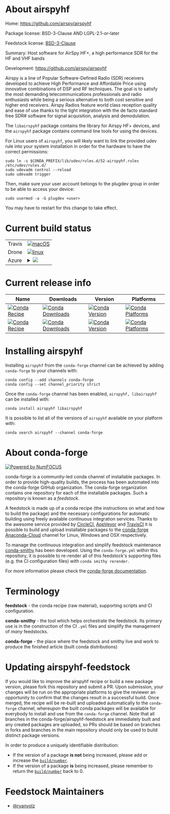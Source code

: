About airspyhf
==============

Home: https://github.com/airspy/airspyhf

Package license: BSD-3-Clause AND LGPL-2.1-or-later

Feedstock license: [BSD-3-Clause](https://github.com/conda-forge/airspyhf-feedstock/blob/master/LICENSE.txt)

Summary: Host software for AirSpy HF+, a high performance SDR for the HF and VHF bands

Development: https://github.com/airspy/airspyhf

Airspy is a line of Popular Software-Defined Radio (SDR) receivers
developed to achieve High Performance and Affordable Price using innovative
combinations of DSP and RF techniques. The goal is to satisfy the most
demanding telecommunications professionals and radio enthusiasts while
being a serious alternative to both cost sensitive and higher end
receivers. Airspy Radios feature world class reception quality and ease of
use thanks to the tight integration with the de facto standard free SDR#
software for signal acquisition, analysis and demodulation.

The `libairspyhf` package contains the library for Airspy HF+ devices, and
the `airspyhf` package contains command line tools for using the devices.

For Linux users of `airspyhf`, you will likely want to link the provided
udev rule into your system installation in order for the hardware to have
the correct permissions:

    sudo ln -s $CONDA_PREFIX/lib/udev/rules.d/52-airspyhf.rules /etc/udev/rules.d/
    sudo udevadm control --reload
    sudo udevadm trigger

Then, make sure your user account belongs to the plugdev group in order to
be able to access your device:

    sudo usermod -a -G plugdev <user>

You may have to restart for this change to take effect.


Current build status
====================


<table><tr>
    <td>Travis</td>
    <td>
      <a href="https://travis-ci.com/conda-forge/airspyhf-feedstock">
        <img alt="macOS" src="https://img.shields.io/travis/com/conda-forge/airspyhf-feedstock/master.svg?label=macOS">
      </a>
    </td>
  </tr><tr>
    <td>Drone</td>
    <td>
      <a href="https://cloud.drone.io/conda-forge/airspyhf-feedstock">
        <img alt="linux" src="https://img.shields.io/drone/build/conda-forge/airspyhf-feedstock/master.svg?label=Linux">
      </a>
    </td>
  </tr>
    
  <tr>
    <td>Azure</td>
    <td>
      <details>
        <summary>
          <a href="https://dev.azure.com/conda-forge/feedstock-builds/_build/latest?definitionId=13510&branchName=master">
            <img src="https://dev.azure.com/conda-forge/feedstock-builds/_apis/build/status/airspyhf-feedstock?branchName=master">
          </a>
        </summary>
        <table>
          <thead><tr><th>Variant</th><th>Status</th></tr></thead>
          <tbody><tr>
              <td>linux_64</td>
              <td>
                <a href="https://dev.azure.com/conda-forge/feedstock-builds/_build/latest?definitionId=13510&branchName=master">
                  <img src="https://dev.azure.com/conda-forge/feedstock-builds/_apis/build/status/airspyhf-feedstock?branchName=master&jobName=linux&configuration=linux_64_" alt="variant">
                </a>
              </td>
            </tr><tr>
              <td>linux_aarch64</td>
              <td>
                <a href="https://dev.azure.com/conda-forge/feedstock-builds/_build/latest?definitionId=13510&branchName=master">
                  <img src="https://dev.azure.com/conda-forge/feedstock-builds/_apis/build/status/airspyhf-feedstock?branchName=master&jobName=linux&configuration=linux_aarch64_" alt="variant">
                </a>
              </td>
            </tr><tr>
              <td>linux_ppc64le</td>
              <td>
                <a href="https://dev.azure.com/conda-forge/feedstock-builds/_build/latest?definitionId=13510&branchName=master">
                  <img src="https://dev.azure.com/conda-forge/feedstock-builds/_apis/build/status/airspyhf-feedstock?branchName=master&jobName=linux&configuration=linux_ppc64le_" alt="variant">
                </a>
              </td>
            </tr><tr>
              <td>osx_64</td>
              <td>
                <a href="https://dev.azure.com/conda-forge/feedstock-builds/_build/latest?definitionId=13510&branchName=master">
                  <img src="https://dev.azure.com/conda-forge/feedstock-builds/_apis/build/status/airspyhf-feedstock?branchName=master&jobName=osx&configuration=osx_64_" alt="variant">
                </a>
              </td>
            </tr><tr>
              <td>osx_arm64</td>
              <td>
                <a href="https://dev.azure.com/conda-forge/feedstock-builds/_build/latest?definitionId=13510&branchName=master">
                  <img src="https://dev.azure.com/conda-forge/feedstock-builds/_apis/build/status/airspyhf-feedstock?branchName=master&jobName=osx&configuration=osx_arm64_" alt="variant">
                </a>
              </td>
            </tr><tr>
              <td>win_64</td>
              <td>
                <a href="https://dev.azure.com/conda-forge/feedstock-builds/_build/latest?definitionId=13510&branchName=master">
                  <img src="https://dev.azure.com/conda-forge/feedstock-builds/_apis/build/status/airspyhf-feedstock?branchName=master&jobName=win&configuration=win_64_" alt="variant">
                </a>
              </td>
            </tr>
          </tbody>
        </table>
      </details>
    </td>
  </tr>
</table>

Current release info
====================

| Name | Downloads | Version | Platforms |
| --- | --- | --- | --- |
| [![Conda Recipe](https://img.shields.io/badge/recipe-airspyhf-green.svg)](https://anaconda.org/conda-forge/airspyhf) | [![Conda Downloads](https://img.shields.io/conda/dn/conda-forge/airspyhf.svg)](https://anaconda.org/conda-forge/airspyhf) | [![Conda Version](https://img.shields.io/conda/vn/conda-forge/airspyhf.svg)](https://anaconda.org/conda-forge/airspyhf) | [![Conda Platforms](https://img.shields.io/conda/pn/conda-forge/airspyhf.svg)](https://anaconda.org/conda-forge/airspyhf) |
| [![Conda Recipe](https://img.shields.io/badge/recipe-libairspyhf-green.svg)](https://anaconda.org/conda-forge/libairspyhf) | [![Conda Downloads](https://img.shields.io/conda/dn/conda-forge/libairspyhf.svg)](https://anaconda.org/conda-forge/libairspyhf) | [![Conda Version](https://img.shields.io/conda/vn/conda-forge/libairspyhf.svg)](https://anaconda.org/conda-forge/libairspyhf) | [![Conda Platforms](https://img.shields.io/conda/pn/conda-forge/libairspyhf.svg)](https://anaconda.org/conda-forge/libairspyhf) |

Installing airspyhf
===================

Installing `airspyhf` from the `conda-forge` channel can be achieved by adding `conda-forge` to your channels with:

```
conda config --add channels conda-forge
conda config --set channel_priority strict
```

Once the `conda-forge` channel has been enabled, `airspyhf, libairspyhf` can be installed with:

```
conda install airspyhf libairspyhf
```

It is possible to list all of the versions of `airspyhf` available on your platform with:

```
conda search airspyhf --channel conda-forge
```


About conda-forge
=================

[![Powered by NumFOCUS](https://img.shields.io/badge/powered%20by-NumFOCUS-orange.svg?style=flat&colorA=E1523D&colorB=007D8A)](http://numfocus.org)

conda-forge is a community-led conda channel of installable packages.
In order to provide high-quality builds, the process has been automated into the
conda-forge GitHub organization. The conda-forge organization contains one repository
for each of the installable packages. Such a repository is known as a *feedstock*.

A feedstock is made up of a conda recipe (the instructions on what and how to build
the package) and the necessary configurations for automatic building using freely
available continuous integration services. Thanks to the awesome service provided by
[CircleCI](https://circleci.com/), [AppVeyor](https://www.appveyor.com/)
and [TravisCI](https://travis-ci.com/) it is possible to build and upload installable
packages to the [conda-forge](https://anaconda.org/conda-forge)
[Anaconda-Cloud](https://anaconda.org/) channel for Linux, Windows and OSX respectively.

To manage the continuous integration and simplify feedstock maintenance
[conda-smithy](https://github.com/conda-forge/conda-smithy) has been developed.
Using the ``conda-forge.yml`` within this repository, it is possible to re-render all of
this feedstock's supporting files (e.g. the CI configuration files) with ``conda smithy rerender``.

For more information please check the [conda-forge documentation](https://conda-forge.org/docs/).

Terminology
===========

**feedstock** - the conda recipe (raw material), supporting scripts and CI configuration.

**conda-smithy** - the tool which helps orchestrate the feedstock.
                   Its primary use is in the construction of the CI ``.yml`` files
                   and simplify the management of *many* feedstocks.

**conda-forge** - the place where the feedstock and smithy live and work to
                  produce the finished article (built conda distributions)


Updating airspyhf-feedstock
===========================

If you would like to improve the airspyhf recipe or build a new
package version, please fork this repository and submit a PR. Upon submission,
your changes will be run on the appropriate platforms to give the reviewer an
opportunity to confirm that the changes result in a successful build. Once
merged, the recipe will be re-built and uploaded automatically to the
`conda-forge` channel, whereupon the built conda packages will be available for
everybody to install and use from the `conda-forge` channel.
Note that all branches in the conda-forge/airspyhf-feedstock are
immediately built and any created packages are uploaded, so PRs should be based
on branches in forks and branches in the main repository should only be used to
build distinct package versions.

In order to produce a uniquely identifiable distribution:
 * If the version of a package **is not** being increased, please add or increase
   the [``build/number``](https://docs.conda.io/projects/conda-build/en/latest/resources/define-metadata.html#build-number-and-string).
 * If the version of a package **is** being increased, please remember to return
   the [``build/number``](https://docs.conda.io/projects/conda-build/en/latest/resources/define-metadata.html#build-number-and-string)
   back to 0.

Feedstock Maintainers
=====================

* [@ryanvolz](https://github.com/ryanvolz/)

